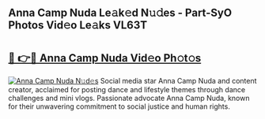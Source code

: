 ## Anna Camp Nuda Le𝚊k𝚎d N𝚞𝚍es - Part-SyO Photos Vid𝚎o Le𝚊ks VL63T

# <h2><a href="http://fbdv533.evod.top/?m=Anna+Camp+Nuda">🔗 👉🔴 Anna Camp Nuda Vid𝚎o Ph𝚘t𝚘s</a></h2>

[![Anna Camp Nuda N𝚞d𝚎s](https://i.imgur.com/8V9OHl7.gif)](http://fbdv533.evod.top/?m=Anna+Camp+Nuda)
Social media star Anna Camp Nuda and content creator, acclaimed for posting dance and lifestyle themes through dance challenges and mini vlogs. Passionate advocate Anna Camp Nuda, known for their unwavering commitment to social justice and human rights. 
